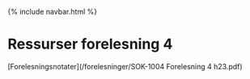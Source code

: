 {% include navbar.html %}
# Ressurser forelesning 4

[Forelesningsnotater](/forelesninger/SOK-1004 Forelesning 4 h23.pdf)


